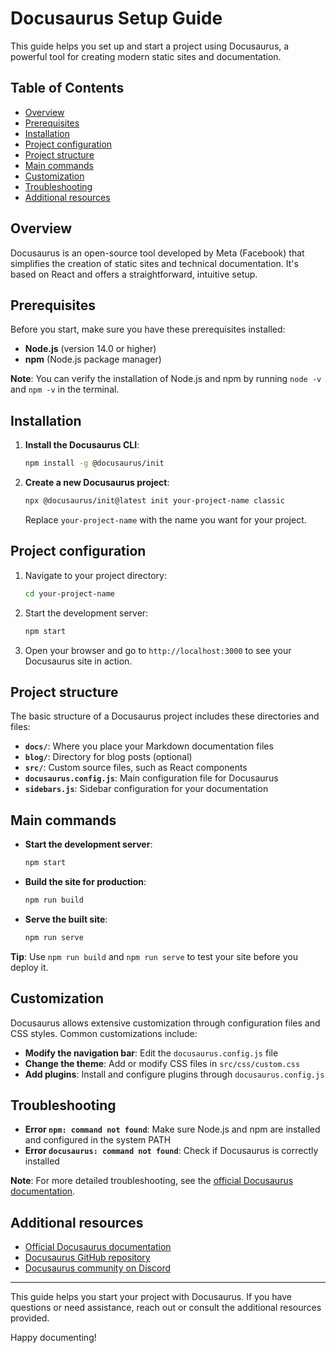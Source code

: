 # Docusaurus Setup Guide

This guide helps you set up and start a project using Docusaurus, a powerful tool for creating modern static sites and documentation.

## Table of Contents

- [Overview](#overview)
- [Prerequisites](#prerequisites)
- [Installation](#installation)
- [Project configuration](#project-configuration)
- [Project structure](#project-structure)
- [Main commands](#main-commands)
- [Customization](#customization)
- [Troubleshooting](#troubleshooting)
- [Additional resources](#additional-resources)

## Overview

Docusaurus is an open-source tool developed by Meta (Facebook) that simplifies the creation of static sites and technical documentation. It's based on React and offers a straightforward, intuitive setup.

## Prerequisites

Before you start, make sure you have these prerequisites installed:
- **Node.js** (version 14.0 or higher)
- **npm** (Node.js package manager)

**Note**: You can verify the installation of Node.js and npm by running `node -v` and `npm -v` in the terminal.

## Installation

1. **Install the Docusaurus CLI**:
   ```bash
   npm install -g @docusaurus/init
   ```

2. **Create a new Docusaurus project**:
   ```bash
   npx @docusaurus/init@latest init your-project-name classic
   ```
   Replace `your-project-name` with the name you want for your project.

## Project configuration

1. Navigate to your project directory:
   ```bash
   cd your-project-name
   ```

2. Start the development server:
   ```bash
   npm start
   ```

3. Open your browser and go to `http://localhost:3000` to see your Docusaurus site in action.

## Project structure

The basic structure of a Docusaurus project includes these directories and files:

- **`docs/`**: Where you place your Markdown documentation files
- **`blog/`**: Directory for blog posts (optional)
- **`src/`**: Custom source files, such as React components
- **`docusaurus.config.js`**: Main configuration file for Docusaurus
- **`sidebars.js`**: Sidebar configuration for your documentation

## Main commands

- **Start the development server**:
  ```bash
  npm start
  ```

- **Build the site for production**:
  ```bash
  npm run build
  ```

- **Serve the built site**:
  ```bash
  npm run serve
  ```

**Tip**: Use `npm run build` and `npm run serve` to test your site before you deploy it.

## Customization

Docusaurus allows extensive customization through configuration files and CSS styles. Common customizations include:

- **Modify the navigation bar**: Edit the `docusaurus.config.js` file
- **Change the theme**: Add or modify CSS files in `src/css/custom.css`
- **Add plugins**: Install and configure plugins through `docusaurus.config.js`

## Troubleshooting

- **Error `npm: command not found`**: Make sure Node.js and npm are installed and configured in the system PATH
- **Error `docusaurus: command not found`**: Check if Docusaurus is correctly installed

**Note**: For more detailed troubleshooting, see the [official Docusaurus documentation](https://docusaurus.io/docs).

## Additional resources

- [Official Docusaurus documentation](https://docusaurus.io/docs)
- [Docusaurus GitHub repository](https://github.com/facebook/docusaurus)
- [Docusaurus community on Discord](https://discordapp.com/invite/docusaurus)

---

This guide helps you start your project with Docusaurus. If you have questions or need assistance, reach out or consult the additional resources provided.

Happy documenting!